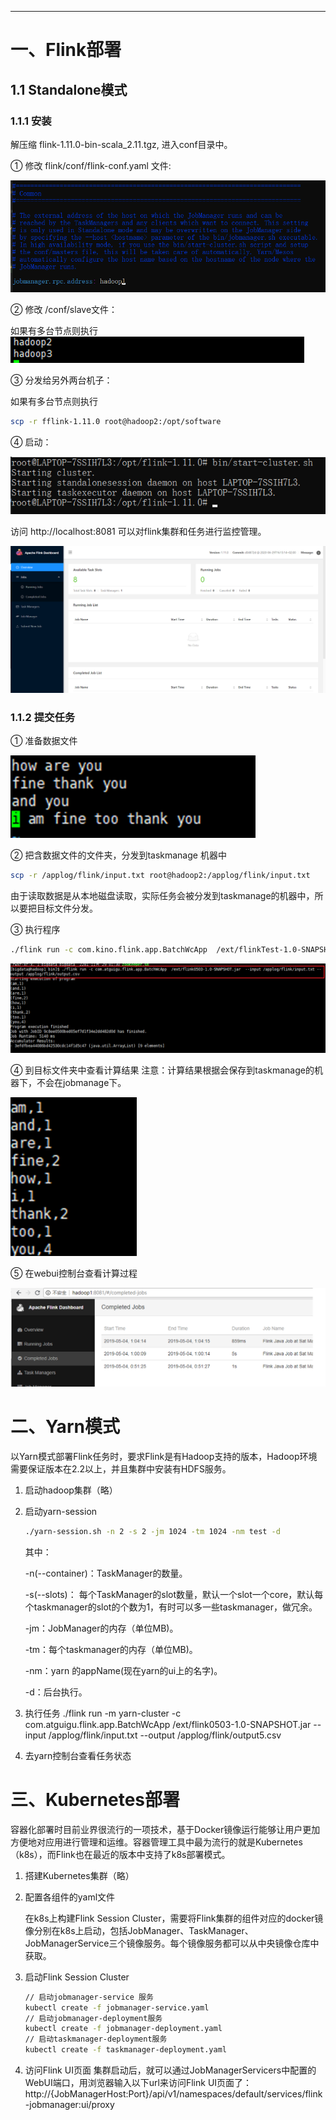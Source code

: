 

---

# 一、Flink部署 
## 1.1 Standalone模式
### 1.1.1 安装
解压缩  flink-1.11.0-bin-scala_2.11.tgz, 进入conf目录中。

① 修改 flink/conf/flink-conf.yaml 文件:

![flink-conf.yaml](../../img/flink/flink-conf.yaml.png)
 
② 修改 /conf/slave文件：

如果有多台节点则执行
![fink-slave](../../img/flink/fink-slave.png)
 
③ 分发给另外两台机子：

如果有多台节点则执行
```bash
scp -r fflink-1.11.0 root@hadoop2:/opt/software
```
 
④ 启动：

![启动flink](../../img/flink/启动flink.png)
 
访问 http://localhost:8081 可以对flink集群和任务进行监控管理。

![监控管理](../../img/flink/监控管理.png)

 

### 1.1.2 提交任务

① 准备数据文件

![准备数据文件](../../img/flink/准备数据文件.png)

 
② 把含数据文件的文件夹，分发到taskmanage 机器中

```bash
scp -r /applog/flink/input.txt root@hadoop2:/applog/flink/input.txt
```

由于读取数据是从本地磁盘读取，实际任务会被分发到taskmanage的机器中，所以要把目标文件分发。

③ 执行程序 
```bash
./flink run -c com.kino.flink.app.BatchWcApp  /ext/flinkTest-1.0-SNAPSHOT.jar  --input /applog/flink/input.txt --output /applog/flink/output.csv
```

![fink-run](../../img/flink/fink-run.png)
 
④ 到目标文件夹中查看计算结果
注意：计算结果根据会保存到taskmanage的机器下，不会在jobmanage下。
 
![查看结果](../../img/flink/查看结果.png)

⑤ 在webui控制台查看计算过程 

![在web看结果](../../img/flink/在web看结果.png)
 

# 二、Yarn模式
以Yarn模式部署Flink任务时，要求Flink是有Hadoop支持的版本，Hadoop环境需要保证版本在2.2以上，并且集群中安装有HDFS服务。
1)	启动hadoop集群（略）
2)	启动yarn-session
    ```bash
    ./yarn-session.sh -n 2 -s 2 -jm 1024 -tm 1024 -nm test -d
    ```
    其中：

    -n(--container)：TaskManager的数量。

    -s(--slots)：	每个TaskManager的slot数量，默认一个slot一个core，默认每个taskmanager的slot的个数为1，有时可以多一些taskmanager，做冗余。

    -jm：JobManager的内存（单位MB)。

    -tm：每个taskmanager的内存（单位MB)。

    -nm：yarn 的appName(现在yarn的ui上的名字)。 

    -d：后台执行。

 
3)	执行任务
./flink run  -m yarn-cluster -c com.atguigu.flink.app.BatchWcApp  /ext/flink0503-1.0-SNAPSHOT.jar  --input /applog/flink/input.txt --output /applog/flink/output5.csv

 
4)	去yarn控制台查看任务状态
 

# 三、Kubernetes部署
容器化部署时目前业界很流行的一项技术，基于Docker镜像运行能够让用户更加方便地对应用进行管理和运维。容器管理工具中最为流行的就是Kubernetes（k8s），而Flink也在最近的版本中支持了k8s部署模式。

1. 搭建Kubernetes集群（略）

2. 配置各组件的yaml文件

    在k8s上构建Flink Session Cluster，需要将Flink集群的组件对应的docker镜像分别在k8s上启动，包括JobManager、TaskManager、JobManagerService三个镜像服务。每个镜像服务都可以从中央镜像仓库中获取。

3. 启动Flink Session Cluster
    ```bash
    // 启动jobmanager-service 服务
    kubectl create -f jobmanager-service.yaml
    // 启动jobmanager-deployment服务
    kubectl create -f jobmanager-deployment.yaml
    // 启动taskmanager-deployment服务
    kubectl create -f taskmanager-deployment.yaml
    ```

4. 访问Flink UI页面
集群启动后，就可以通过JobManagerServicers中配置的WebUI端口，用浏览器输入以下url来访问Flink UI页面了：
http://{JobManagerHost:Port}/api/v1/namespaces/default/services/flink-jobmanager:ui/proxy
